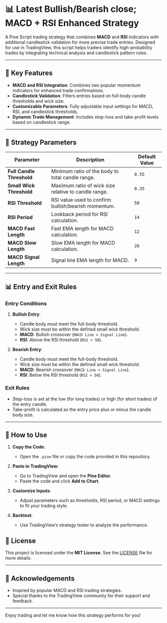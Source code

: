 # 📊 Latest Bullish/Bearish close; MACD + RSI Enhanced Strategy

A Pine Script trading strategy that combines **MACD** and **RSI** indicators with additional candlestick validation for more precise trade entries. Designed for use in TradingView, this script helps traders identify high-probability trades by integrating technical analysis and candlestick pattern rules.

---

## 🌟 Key Features

- **MACD and RSI Integration**: Combines two popular momentum indicators for enhanced trade confirmations.
- **Candlestick Validation**: Filters entries based on full-body candle thresholds and wick size.
- **Customizable Parameters**: Fully adjustable input settings for MACD, RSI, and candlestick thresholds.
- **Dynamic Trade Management**: Includes stop-loss and take-profit levels based on candlestick range.

---

## 🔧 Strategy Parameters

| Parameter                | Description                                               | Default Value |
|--------------------------|-----------------------------------------------------------|---------------|
| **Full Candle Threshold**| Minimum ratio of the body to total candle range.          | `0.55`        |
| **Small Wick Threshold** | Maximum ratio of wick size relative to candle range.      | `0.35`        |
| **RSI Threshold**        | RSI value used to confirm bullish/bearish momentum.       | `50`          |
| **RSI Period**           | Lookback period for RSI calculation.                     | `14`          |
| **MACD Fast Length**     | Fast EMA length for MACD calculation.                    | `12`          |
| **MACD Slow Length**     | Slow EMA length for MACD calculation.                    | `26`          |
| **MACD Signal Length**   | Signal line EMA length for MACD.                         | `9`           |

---

## 📊 Entry and Exit Rules

### Entry Conditions
1. **Bullish Entry**:
   - Candle body must meet the full-body threshold.
   - Wick size must be within the defined small wick threshold.
   - **MACD**: Bullish crossover (`MACD Line > Signal Line`).
   - **RSI**: Above the RSI threshold (`RSI > 50`).

2. **Bearish Entry**:
   - Candle body must meet the full-body threshold.
   - Wick size must be within the defined small wick threshold.
   - **MACD**: Bearish crossover (`MACD Line < Signal Line`).
   - **RSI**: Below the RSI threshold (`RSI < 50`).

### Exit Rules
- Stop-loss is set at the low (for long trades) or high (for short trades) of the entry candle.
- Take-profit is calculated as the entry price plus or minus the candle body size.

---

## 🔧 How to Use

1. **Copy the Code**:
   - Open the `.pine` file or copy the code provided in this repository.

2. **Paste in TradingView**:
   - Go to TradingView and open the **Pine Editor**.
   - Paste the code and click **Add to Chart**.

3. **Customize Inputs**:
   - Adjust parameters such as thresholds, RSI period, or MACD settings to fit your trading style.

4. **Backtest**:
   - Use TradingView’s strategy tester to analyze the performance.

## 📄 License

This project is licensed under the **MIT License**. See the [LICENSE](LICENSE) file for more details.

---

## 🙌 Acknowledgements

- Inspired by popular MACD and RSI trading strategies.
- Special thanks to the TradingView community for their support and feedback.

---

Enjoy trading and let me know how this strategy performs for you!